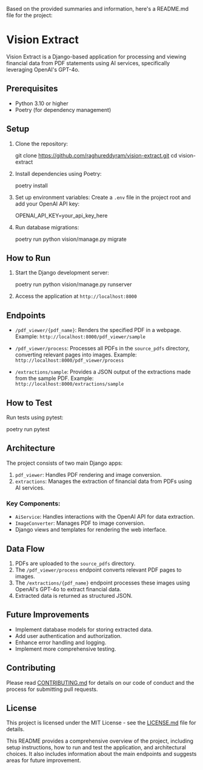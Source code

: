 Based on the provided summaries and information, here's a README.md file for the project:


# Vision Extract

Vision Extract is a Django-based application for processing and viewing financial data from PDF statements using AI services, specifically leveraging OpenAI's GPT-4o.

## Prerequisites

- Python 3.10 or higher
- Poetry (for dependency management)

## Setup

1. Clone the repository:
   
   git clone https://github.com/raghureddyram/vision-extract.git
   cd vision-extract
   

2. Install dependencies using Poetry:
   
   poetry install
   

3. Set up environment variables:
   Create a `.env` file in the project root and add your OpenAI API key:
   
   OPENAI_API_KEY=your_api_key_here
   

4. Run database migrations:
   
   poetry run python vision/manage.py migrate
   

## How to Run

1. Start the Django development server:
   
   poetry run python vision/manage.py runserver
   

2. Access the application at `http://localhost:8000`

## Endpoints

- `/pdf_viewer/{pdf_name}`: Renders the specified PDF in a webpage.
  Example: `http://localhost:8000/pdf_viewer/sample`

- `/pdf_viewer/process`: Processes all PDFs in the `source_pdfs` directory, converting relevant pages into images.
  Example: `http://localhost:8000/pdf_viewer/process`

- `/extractions/sample`: Provides a JSON output of the extractions made from the sample PDF.
  Example: `http://localhost:8000/extractions/sample`

## How to Test

Run tests using pytest:

poetry run pytest


## Architecture

The project consists of two main Django apps:

1. `pdf_viewer`: Handles PDF rendering and image conversion.
2. `extractions`: Manages the extraction of financial data from PDFs using AI services.

### Key Components:

- `AiService`: Handles interactions with the OpenAI API for data extraction.
- `ImageConverter`: Manages PDF to image conversion.
- Django views and templates for rendering the web interface.

## Data Flow

1. PDFs are uploaded to the `source_pdfs` directory.
2. The `/pdf_viewer/process` endpoint converts relevant PDF pages to images.
3. The `/extractions/{pdf_name}` endpoint processes these images using OpenAI's GPT-4o to extract financial data.
4. Extracted data is returned as structured JSON.

## Future Improvements

- Implement database models for storing extracted data.
- Add user authentication and authorization.
- Enhance error handling and logging.
- Implement more comprehensive testing.

## Contributing

Please read [CONTRIBUTING.md](CONTRIBUTING.md) for details on our code of conduct and the process for submitting pull requests.

## License

This project is licensed under the MIT License - see the [LICENSE.md](LICENSE.md) file for details.


This README provides a comprehensive overview of the project, including setup instructions, how to run and test the application, and architectural choices. It also includes information about the main endpoints and suggests areas for future improvement.